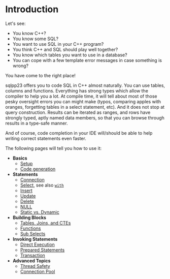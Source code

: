 # Introduction

Let's see:

- You know C++?
- You know some SQL?
- You want to use SQL in your C++ program?
- You think C++ and SQL should play well together?
- You know which tables you want to use in a database?
- You can cope with a few template error messages in case something is wrong?

You have come to the right place!

sqlpp23 offers you to code SQL in C++ almost naturally. You can use tables,
columns and functions. Everything has strong types which allow the compiler to
help you a lot. At compile time, it will tell about most of those pesky
oversight errors you can might make (typos, comparing apples with oranges,
forgetting tables in a select statement, etc). And it does not stop at query
construction. Results can be iterated as ranges, and rows have strongly typed,
aptly named data members, so that you can browse through results in a type-safe
manner.

And of course, code completion in your IDE will/should be able to help writing
correct statements even faster.

The following pages will tell you how to use it:

- **Basics**
  - [Setup](setup.md)
  - [Code generation](ddl2cpp.md)
- **Statements**
  - [Connection](connection.md)
  - [Select](select.md), see also [`with`](with.md)
  - [Insert](insert.md)
  - [Update](update.md)
  - [Delete](delete.md)
  - [NULL](null.md)
  - [Static vs. Dynamic](dynamic.md)
- **Building Blocks**
  - [Tables, Joins, and CTEs](tables.md)
  - [Functions](functions.md)
  - [Sub Selects](sub_select.md)
- **Invoking Statements**
  - [Direct Execution](direct_execution.md)
  - [Prepared Statements](prepared_statement.md)
  - [Transaction](transaction.md)
- **Advanced Topics**
  - [Thread Safety](thread_safety.md)
  - [Connection Pool](connection_pool.md)
